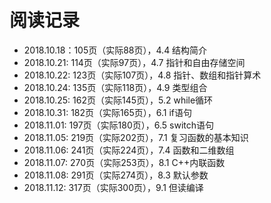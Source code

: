 # 阅读记录

- 2018.10.18：105页（实际88页），4.4 结构简介
- 2018.10.21: 114页（实际97页），4.7 指针和自由存储空间
- 2018.10.22: 123页（实际107页），4.8 指针、数组和指针算术
- 2018.10.24: 135页（实际118页），4.9 类型组合
- 2018.10.25: 162页（实际145页），5.2 while循环
- 2018.10.31: 182页（实际165页），6.1 if语句
- 2018.11.01: 197页（实际180页），6.5 switch语句
- 2018.11.05: 219页（实际202页），7.1 复习函数的基本知识
- 2018.11.06: 241页（实际224页），7.4 函数和二维数组
- 2018.11.07: 270页（实际253页），8.1 C++内联函数
- 2018.11.08: 291页（实际274页），8.3 默认参数
- 2018.11.12: 317页（实际300页），9.1 但读编译
